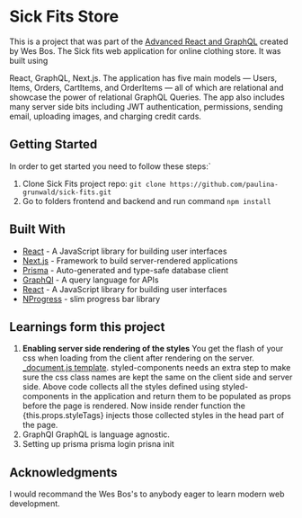 # Sick Fits Store

This is a project that was part of the [Advanced React and GraphQL](https://advancedreact.com/) created by Wes Bos. The Sick fits web application for online clothing store. It was built using
<!-- @import "[TOC]" {cmd="toc" depthFrom=1 depthTo=6 orderedList=false} -->
 React, GraphQL, Next.js. The application has five main models — Users, Items, Orders, CartItems, and OrderItems — all of which are relational and showcase the power of relational GraphQL Queries. The app also includes many server side bits including JWT authentication, permissions, sending email, uploading images, and charging credit cards.

## Getting Started

In order to get started you need to follow these steps:`

1. Clone Sick Fits project repo: `git clone https://github.com/paulina-grunwald/sick-fits.git`
2. Go to folders frontend and backend and run command `npm install`

## Built With

- [React](https://reactjs.org/) - A JavaScript library for building user interfaces
- [Next.js](https://nextjs.org/) - Framework to build server-rendered applications
- [Prisma](https://www.prisma.io/) - Auto-generated and type-safe database client
- [GraphQl](https://graphql.org/) - A query language for APIs
- [React](https://reactjs.org/) - A JavaScript library for building user interfaces
- [NProgress](https://github.com/rstacruz/nprogress) - slim progress bar library

## Learnings form this project

1. **Enabling server side rendering of the styles**
   You get the flash of your css when loading from the client after rendering on the server.
   [\_document.js template](https://github.com/zeit/next.js/blob/master/examples/with-styled-components/pages/_document.js). styled-components needs an extra step to make sure the css class names are kept the same on the client side and server side.
   Above code collects all the styles defined using styled-components in the application and return them to be populated as props before the page is rendered. Now inside render function the {this.props.styleTags} injects those collected styles in the head part of the page.
2. GraphQl
   GraphQL is language agnostic.
3. Setting up prisma
   prisma login
   prisna init

## Acknowledgments

I would recommand the Wes Bos's to anybody eager to learn modern web development.
